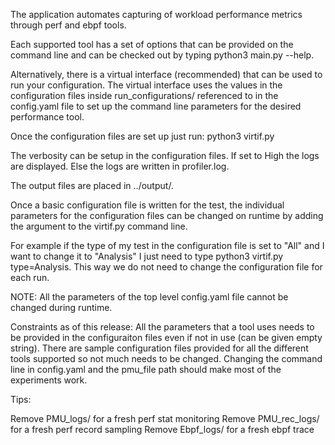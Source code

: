 The application automates capturing of workload performance metrics through
perf and ebpf tools. 

Each supported tool has a set of options that can be provided on the command line
and can be checked out by typing python3 main.py <tool> --help.

Alternatively, there is a virtual interface (recommended) that can be used to run
your configuration. The virtual interface uses the values in the configuration
files inside run_configurations/ referenced to in the config.yaml file to 
set up the command line parameters for the desired performance tool.

Once the configuration files are set up just run:
python3 virtif.py

The verbosity can be setup in the configuration files. If set to High the logs are displayed.
Else the logs are written in profiler.log. 

The output files are placed in ../output/.

Once a basic configuration file is written for the test, the individual parameters for the 
configuration files can be changed on runtime by adding the argument to the virtif.py command line.

For example if the type of my test in the configuration file is set to "All" and I want to change it
to "Analysis" I just need to type python3 virtif.py type=Analysis. This way we do not need
to change the configuration file for each run.


NOTE: All the parameters of the top level config.yaml file cannot be changed during runtime.

Constraints as of this release: All the parameters that a tool uses needs to be provided
in the configuraiton files even if not in use (can be given empty string). There are sample 
configuration files provided for all the different tools supported so not much needs to be changed.
Changing the command line in config.yaml and the pmu_file path should make most of the experiments
work.


Tips:

Remove PMU_logs/ for a fresh perf stat monitoring
Remove PMU_rec_logs/ for a fresh perf record sampling
Remove Ebpf_logs/ for a fresh ebpf trace
